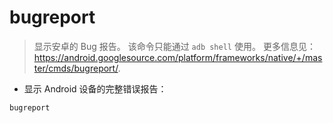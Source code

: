 # bugreport

> 显示安卓的 Bug 报告。
> 该命令只能通过 `adb shell` 使用。
> 更多信息见：<https://android.googlesource.com/platform/frameworks/native/+/master/cmds/bugreport/>.

- 显示 Android 设备的完整错误报告：

`bugreport`
